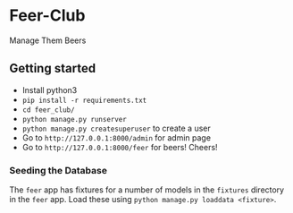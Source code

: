 # Feer-Club
Manage Them Beers

## Getting started

- Install python3
- `pip install -r requirements.txt`
- `cd feer_club/`
- `python manage.py runserver`
- `python manage.py createsuperuser` to create a user
- Go to `http://127.0.0.1:8000/admin` for admin page
- Go to `http://127.0.0.1:8000/feer` for beers! Cheers!

### Seeding the Database
The `feer` app has fixtures for a number of models in the `fixtures` directory in the `feer` app. Load these using `python manage.py loaddata <fixture>`.
